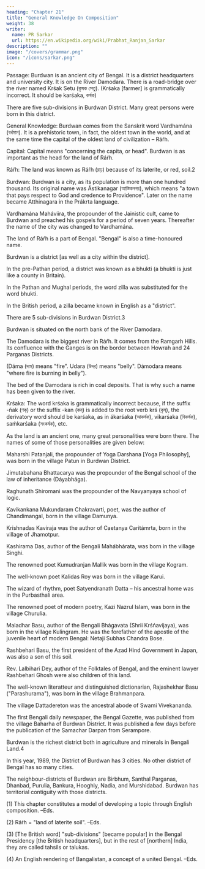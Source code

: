 ```yaml
---
heading: "Chapter 21"
title: "General Knowledge On Composition"
weight: 38
writer:
  name: PR Sarkar
  url: https://en.wikipedia.org/wiki/Prabhat_Ranjan_Sarkar
description: ""
image: "/covers/grammar.png"
icon: "/icons/sarkar.png"
---
```



Passage: Burdwan is an ancient city of Bengal. It is a district headquarters and university city. It is on the River Damodara. There is a road-bridge over the river named Krśak Setu (কৃষক সেতু). (Krśaka [farmer] is grammatically incorrect. It should be karśaka, কর্ষক)

There are five sub-divisions in Burdwan District. Many great persons were born in this district.

General Knowledge: Burdwan comes from the Sanskrit word Vardhamána (বর্ধমান). It is a prehistoric town, in fact, the oldest town in the world, and at the same time the capital of the oldest land of civilization – Ráŕh.

Capital: Capital means "concerning the capita, or head". Burdwan is as important as the head for the land of Ráŕh.

Ráŕh: The land was known as Ráŕh (রাঢ়) because of its laterite, or red, soil.2

Burdwan: Burdwan is a city, as its population is more than one hundred thousand. Its original name was Ástikanagar (আস্তিকনগর), which means "a town that pays respect to God and credence to Providence". Later on the name became Atthinagara in the Prákrta language. 

Vardhamána Maháviira, the propounder of the Jainistic cult, came to Burdwan and preached his gospels for a period of seven years. Thereafter the name of the city was changed to Vardhamána.

The land of Ráŕh is a part of Bengal. "Bengal" is also a time-honoured name.

Burdwan is a district [as well as a city within the district]. 

In the pre-Pathan period, a district was known as a bhukti (a bhukti is just like a county in Britain). 

In the Pathan and Mughal periods, the word zilla was substituted for the word bhukti. 

In the British period, a zilla became known in English as a "district". 

There are 5 sub-divisions in Burdwan District.3

Burdwan is situated on the north bank of the River Damodara. 

The Damodara is the biggest river in Ráŕh. It comes from the Ramgarh Hills. Its confluence with the Ganges is on the border between Howrah and 24 Parganas Districts. 

(Dáma (দাম) means "fire". Udara (উদর) means "belly". Dámodara means "where fire is burning in belly"). 

The bed of the Damodara is rich in coal deposits. That is why such a name has been given to the river.

Krśaka: The word krśaka is grammatically incorrect because, if the suffix -ńak (ণক্) or the suffix -kan (কন্) is added to the root verb krś (কৃষ্), the derivatory word should be karśaka, as in ákarśaka (আকর্ষক), vikarśaka (বিকর্ষক), saḿkarśaka (সংকর্ষক), etc.

As the land is an ancient one, many great personalities were born there. The names of some of those personalities are given below:

Maharshi Patanjali, the propounder of Yoga Darshana [Yoga Philosophy], was born in the village Patun in Burdwan District.

Jimutabahana Bhattacarya was the propounder of the Bengal school of the law of inheritance (Dáyabhága).

Raghunath Shiromani was the propounder of the Navyanyaya school of logic.

Kavikankana Mukundaram Chakravarti, poet, was the author of Chandimangal, born in the village Damunya.

Krishnadas Kaviraja was the author of Caetanya Caritámrta, born in the village of Jhamotpur.

Kashirama Das, author of the Bengali Mahábhárata, was born in the village Singhi.

The renowned poet Kumudranjan Mallik was born in the village Kogram.

The well-known poet Kalidas Roy was born in the village Karui.

The wizard of rhythm, poet Satyendranath Datta – his ancestral home was in the Purbasthali area.

The renowned poet of modern poetry, Kazi Nazrul Islam, was born in the village Churulia.

Maladhar Basu, author of the Bengali Bhágavata (Shrii Krśńavijaya), was born in the village Kulingram. He was the forefather of the apostle of the juvenile heart of modern Bengal: Netaji Subhas Chandra Bose.

Rashbehari Basu, the first president of the Azad Hind Government in Japan, was also a son of this soil.

Rev. Lalbihari Dey, author of the Folktales of Bengal, and the eminent lawyer Rashbehari Ghosh were also children of this land.

The well-known literatteur and distinguished dictionarian, Rajashekhar Basu ("Parashurama"), was born in the village Brahmanpara.

The village Dattadereton was the ancestral abode of Swami Vivekananda.

The first Bengali daily newspaper, the Bengal Gazette, was published from the village Baharha of Burdwan District. It was published a few days before the publication of the Samachar Darpan from Serampore.

Burdwan is the richest district both in agriculture and minerals in Bengali Land.4

In this year, 1989, the District of Burdwan has 3 cities. No other district of Bengal has so many cities.

The neighbour-districts of Burdwan are Birbhum, Santhal Parganas, Dhanbad, Purulia, Bankura, Hooghly, Nadia, and Murshidabad. Burdwan has territorial contiguity with those districts.

(1) This chapter constitutes a model of developing a topic through English composition. –Eds.

(2) Ráŕh = "land of laterite soil". –Eds.

(3) [The British word] "sub-divisions" [became popular] in the Bengal Presidency [the British headquarters], but in the rest of [northern] India, they are called tahsils or talukas.

(4) An English rendering of Bangalistan, a concept of a united Bengal. –Eds.

